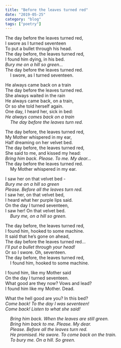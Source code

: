 ```yaml
---
title: "Before the leaves turned red"
date: "2019-05-25"
category: "blog"
tags: ["poetry"]
---
```

The day before the leaves turned red,  
I swore as I turned seventeen  
To put a bullet through his head.  
The day before, the leaves turned red,  
I found him dying, in his bed.  
*Bury me on a hill so green…*  
The day before the leaves turned red.  
&nbsp;&nbsp;&nbsp;&nbsp;I swore, as I turned seventeen.

He always came back on a train  
The day before the leaves turned red.  
She always waited in the rain  
He always came back, on a train,  
Or so she told herself again.  
One day, I heard her, sick in bed:  
*He always comes back on a train*  
&nbsp;&nbsp;&nbsp;&nbsp;*The day before the leaves turn red.*

The day before, the leaves turned red,  
My Mother whispered in my ear,  
Half dreaming on her velvet bed.  
The day before, the leaves turned red,  
She said to me, and kissed my head:  
*Bring him back. Please. To me. My dear…*  
The day before the leaves turned red.  
&nbsp;&nbsp;&nbsp;&nbsp;My Mother whispered in my ear.

I saw her on that velvet bed -  
*Bury me on a hill so green*  
*Please. Before all the leaves turn red.*  
I saw her, on that velvet bed,  
I heard what her purple lips said.  
On the day I turned seventeen,  
I saw her! On that velvet bed.  
&nbsp;&nbsp;&nbsp;&nbsp;*Bury me, on a hill so green.*

The day before, the leaves turned red,  
I found him, hooked to some machine.  
It said that he’s gone on ahead,  
The day before the leaves turned red…   
*I’ll put a bullet through your head!*  
Or so I swore. Oh, seventeen.  
The day before, the leaves turned red,  
&nbsp;&nbsp;&nbsp;&nbsp;I found him, hooked to some machine.

I found him, like my Mother said  
On the day I turned seventeen.  
What good are they now? Vows and lead?  
I found him like my Mother. Dead.  

What the hell good are you? In this bed?  
*Come back! To the day I was seventeen!*  
*Come back! Listen to what she said!*  

&nbsp;&nbsp;&nbsp;&nbsp;*Bring him back. When the leaves are still green.*  
&nbsp;&nbsp;&nbsp;&nbsp;*Bring him back to me. Please. My dear.*  
&nbsp;&nbsp;&nbsp;&nbsp;*Please. Before all the leaves turn red.*  
&nbsp;&nbsp;&nbsp;&nbsp;*He promised. He swore. To come back on the train.*  
&nbsp;&nbsp;&nbsp;&nbsp;*To bury me. On a hill. So green.*  
